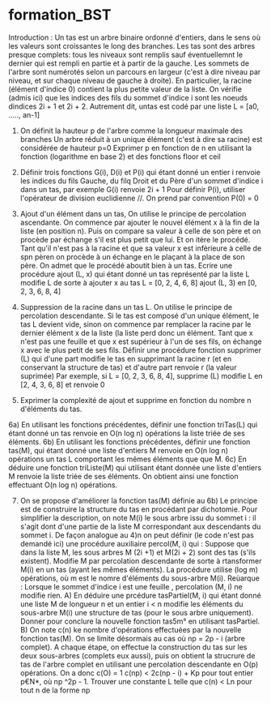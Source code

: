 # formation_BST

Introduction : 
Un tas est un arbre binaire ordonné d'entiers, dans le sens où les valeurs sont croissantes le long des branches.
Les tas sont des arbres presque complets: tous les niveaux sont remplis sauf éventuellemnt le dernier qui est rempli en partie et à partir de la gauche.
Les sommets de l'arbre sont numérotés selon un parcours en largeur (c'est à dire niveau par niveau, et sur chaque niveau de gauche à droite).
En particulier, la racine (élément d'indice 0) contient la plus petite valeur de la liste.
On vérifie (admis ici) que les indices des fils du sommet d'indice i sont les noeuds dindices 2i + 1 et 2i + 2.
Autrement dit, untas est codé par une liste L = [a0, ....., an-1]


1) On définit la hauteur p de l'arbre comme la longueur maximale des branches
Un arbre réduit à un unique élément (c'est à dire sa racine) est considérée de hauteur p=0
Exprimer p en fonction de n en utilisant la fonction (logarithme en base 2) et des
fonctions floor et ceil

2) Définir trois fonctions G(i), D(i) et P(i) qui étant donné un entier i renvoie les indices du fils Gauche,
du filq Droit et du Père d'un sommet d'indice i dans un tas, par exemple G(i) renvoie 2i + 1
Pour définir P(i), utiliser l'opérateur de division euclidienne //.
On prend par convention P(0) = 0

3) Ajout d'un élément dans un tas, On utilise le principe de percolation ascendante.
On commence par ajouter le nouvel élément x à la fin de la liste (en position n).
Puis on compare sa valeur à celle de son père et on procède par échange s'il est plus petit que lui.
Et on itère le procédé. Tant qu'il n'est pas à la racine et que sa valeur x est infèrieure à celle 
de spn pèren on procède à un échange en le plaçant à la place de son père.
On admet que le procédé aboutit bien à un tas.
Ecrire une procédure ajout (L, x) qui étant donné un tas représenté par la liste L modifie L 
de sorte à ajouter x au tas L = [0, 2, 4, 6, 8] ajout (L, 3) en [0, 2, 3, 6, 8, 4]


4) Suppression de la racine dans un tas L. On utilise le principe de percolation descendante.
Si le tas est composé d'un unique élément, le tas L devient vide, sinon on commence par remplacer
la racine par le dernier élément x de la liste (la liste perd donc un élément.
Tant que x n'est pas une feuille et que x est supérieur à l'un de ses fils, on échange x avec
le plus petit de ses fils.
Définir une procédure fonction supprimer (L) qui d'une part modifie le tas en supprimant la racine r 
(et en conservant la structure de tas) et d'autre part renvoie r (la valeur suprimée)
Par exemple, si L = [0, 2, 3, 6, 8, 4], supprime (L) modifie L en [2, 4, 3, 6, 8] et renvoie 0

5) Exprimer la complexité de ajout et supprime en fonction du nombre n d'éléments du tas.

6a) En utilisant les fonctions précédentes, définir une fonction triTas(L) qui étant donné un tas renvoie en O(n log n) opérations la liste triée de ses éléments.
6b)  En utilisant les fonctions précédentes, définir une fonction tas(M), qui étant donné une liste d'entiers M renvoie en O(n log n) opérations un tas L comportant les mêmes éléments que que M.
6c) En déduire une fonction triListe(M) qui utilisant étant donnée une liste d'entiers M renvoie la liste triée de ses éléments.
On obtient ainsi une fonction effectuant O(n log n) opérations.

7) On se propose d'améliorer la fonction tas(M) définie au 6b)
Le principe est de construire la structure du tas en procédant par dichotomie.
Pour simplifier la description, on note M(i) le sous arbre issu du sommet i : il s'agit dont d'une partie de la liste M correspondant 
aux descendants du sommet i. De façon analogue au 4)n on peut définir (le code n'est pas demandé ici) une procédure auxiliaire percol(M, i) qui :
Suppose que dans la liste M, les sous arbres M (2i +1) et M(2i + 2) sont des tas (s'ils existent).
Modifie M par percolation descendante de sorte à rtansformer M(i) en un tas (ayant les mêmes éléments). La procédure utilise (log m) opérations, où m est le nomre d'éléments du sous-arbre M(i).
Reùarque : Lorsque le sommet d'indice i est une feuille , percolation (M, i) ne modifie rien.
A) En déduire une prcédure tasPartiel(M, i) qui étant donné une liste M de longueur n et un entier i < n modifie les éléments du sous-arbre M(i) une structure de tas (pour le sous arbre uniquement).
Donner pour conclure la nouvelle fonction tas5m° en utilisant tasPartiel.
B) On note c(n) ke nombre d'opérations effectuées par la nouvelle fonction tas(M). On se limite désormais au cas où np = 2p - i (arbre complet).
A chaque étape, on effectue la construction du tas sur les deux sous-arbres (complets eux aussi), puis on obtient la strucrure de tas de l'arbre complet en utilisant une percolation descendante en O(p) opérations.
On a donc c(O) = 1 c(np) < 2c(np - i) + Kp pour tout entier p€N*, où np ^2p - 1.
Trouver une constante L telle que c(n) < Ln pour tout n de la forme np
